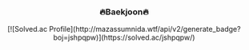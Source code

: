 <div align = "center">
  <h3 >🔥Baekjoon🔥</h3>
  [![Solved.ac Profile](http://mazassumnida.wtf/api/v2/generate_badge?boj=jshpqpw)](https://solved.ac/jshpqpw/)
</div>
